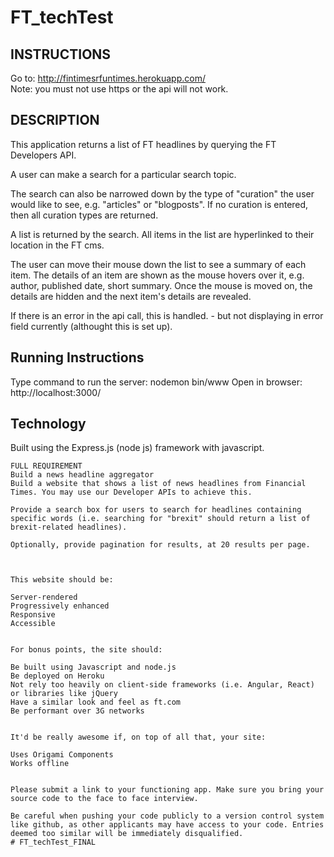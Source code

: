 # FT_techTest

## INSTRUCTIONS 
Go to:
http://fintimesrfuntimes.herokuapp.com/  
Note: you must not use https or the api will not work.  

## DESCRIPTION
This application returns a list of FT headlines by querying the FT Developers API.

A user can make a search for a particular search topic.

The search can also be narrowed down by the type of "curation" the user would like to see, e.g. "articles" or "blogposts". If no curation is entered, then all curation types are returned.

A list is returned by the search. All items in the list are hyperlinked to their location in the FT cms.

The user can move their mouse down the list to see a summary of each item. The details of an item are shown as the mouse hovers over it, e.g. author, published date, short summary.
Once the mouse is moved on, the details are hidden and the next item's details are revealed.

If there is an error in the api call, this is handled. - but not displaying in error field currently (althought this is set up).

## Running Instructions
Type command to run the server: nodemon bin/www
Open in browser: http://localhost:3000/

## Technology
Built using the Express.js (node js) framework with javascript.

~~~~~~~~~~~~~~~~~~~~~~~~~~~~~~~~~~~~~~~~~~~~~~~~~~~~~~~~~~~~~~~~~~~~~~~~~~~~~~~~~~~~~~~~~~~~~~~~~
FULL REQUIREMENT
Build a news headline aggregator
Build a website that shows a list of news headlines from Financial Times. You may use our Developer APIs to achieve this.

Provide a search box for users to search for headlines containing specific words (i.e. searching for "brexit" should return a list of brexit-related headlines).

Optionally, provide pagination for results, at 20 results per page.



This website should be:

Server-rendered
Progressively enhanced
Responsive
Accessible


For bonus points, the site should:

Be built using Javascript and node.js
Be deployed on Heroku
Not rely too heavily on client-side frameworks (i.e. Angular, React) or libraries like jQuery
Have a similar look and feel as ft.com
Be performant over 3G networks


It'd be really awesome if, on top of all that, your site:

Uses Origami Components
Works offline


Please submit a link to your functioning app. Make sure you bring your source code to the face to face interview.

Be careful when pushing your code publicly to a version control system like github, as other applicants may have access to your code. Entries deemed too similar will be immediately disqualified.
# FT_techTest_FINAL
